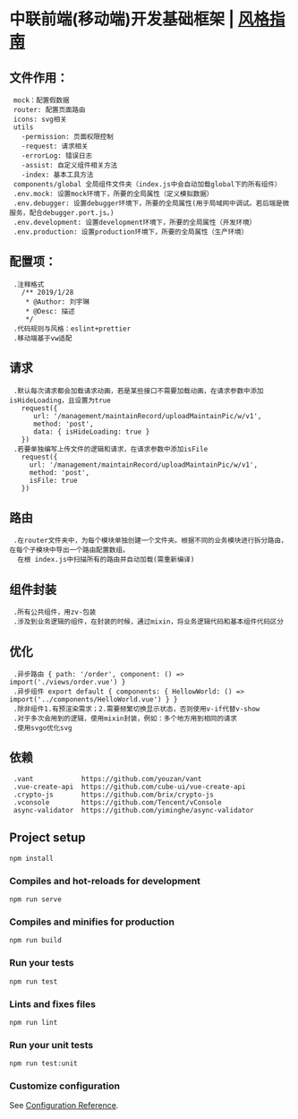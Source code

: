 # 中联前端(移动端)开发基础框架 | [风格指南](./风格指南.md)

## 文件作用：
```
 mock：配置假数据
 router: 配置页面路由
 icons: svg相关
 utils
   -permission: 页面权限控制
   -request: 请求相关
   -errorLog: 错误日志
   -assist: 自定义组件相关方法
   -index: 基本工具方法
 components/global 全局组件文件夹（index.js中会自动加载global下的所有组件）
 .env.mock: 设置mock环境下，所要的全局属性（定义模拟数据）
 .env.debugger: 设置debugger环境下，所要的全局属性(用于局域网中调试。若后端是微服务，配合debugger.port.js。)
 .env.development: 设置development环境下，所要的全局属性（开发环境）
 .env.production: 设置production环境下，所要的全局属性（生产环境）
```

## 配置项：
```
 .注释格式
   /** 2019/1/28
    * @Author: 刘宇琳
    * @Desc: 描述
    */
 .代码规则与风格：eslint+prettier
 .移动端基于vw适配
```

## 请求
```
 .默认每次请求都会加载请求动画，若是某些接口不需要加载动画，在请求参数中添加isHideLoading，且设置为true
   request({
      url: '/management/maintainRecord/uploadMaintainPic/w/v1',
      method: 'post',
      data: { isHideLoading: true }
   })
 .若要单独编写上传文件的逻辑和请求，在请求参数中添加isFile
   request({
     url: '/management/maintainRecord/uploadMaintainPic/w/v1',
     method: 'post',
     isFile: true
   })
```

## 路由
```
 .在router文件夹中，为每个模块单独创建一个文件夹。根据不同的业务模块进行拆分路由，在每个子模块中导出一个路由配置数组。
  在根 index.js中扫描所有的路由并自动加载(需重新编译)
```

## 组件封装
```
 .所有公共组件，用zv-包装
 .涉及到业务逻辑的组件，在封装的时候，通过mixin，将业务逻辑代码和基本组件代码区分
```

## 优化
```
 .异步路由 { path: '/order', component: () => import('./views/order.vue') }
 .异步组件 export default { components: { HellowWorld: () => import('../components/HelloWorld.vue') } }
 .除非组件1.有预渲染需求；2.需要频繁切换显示状态，否则使用v-if代替v-show
 .对于多次会用到的逻辑，使用mixin封装，例如：多个地方用到相同的请求
 .使用svgo优化svg
```

## 依赖
```
 .vant            https://github.com/youzan/vant
 .vue-create-api  https://github.com/cube-ui/vue-create-api
 .crypto-js       https://github.com/brix/crypto-js
 .vconsole        https://github.com/Tencent/vConsole
 async-validator  https://github.com/yiminghe/async-validator
```

## Project setup
```
npm install
```

### Compiles and hot-reloads for development
```
npm run serve
```

### Compiles and minifies for production
```
npm run build
```

### Run your tests
```
npm run test
```

### Lints and fixes files
```
npm run lint
```

### Run your unit tests
```
npm run test:unit
```

### Customize configuration
See [Configuration Reference](https://cli.vuejs.org/config/).
